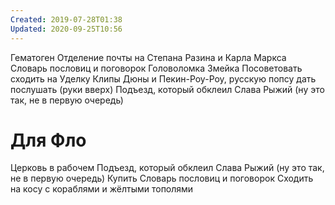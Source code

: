 ```yaml
---
Created: 2019-07-28T01:38
Updated: 2020-09-25T10:56
---
```

Гематоген
Отделение почты на Степана Разина и Карла Маркса
Словарь пословиц и поговорок
Головоломка Змейка
Посоветовать сходить на Уделку
Клипы Дюны и Пекин-Роу-Роу, русскую попсу дать послушать (руки вверх)
Подъезд, который обклеил Слава Рыжий (ну это так, не в первую очередь)
# Для Фло
Церковь в рабочем
Подъезд, который обклеил Слава Рыжий (ну это так, не в первую очередь)
Купить Словарь пословиц и поговорок
Сходить на косу с кораблями и жёлтыми тополями